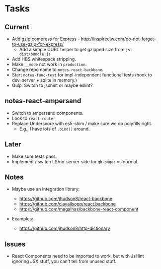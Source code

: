 Tasks
=====

## Current

* Add gzip compress for Express - http://inspiredjw.com/do-not-forget-to-use-gzip-for-express/
    * Add a simple CURL helper to get gzipped size from `js-dist/bundle.js`
* Add HBS whitespace stripping.
* Make `__mode` not work in `production`.
* Change repo name to `notes-react-backbone`.
* Start `notes-func-test` for impl-independent functional tests (hook to dev. server + sqlite in memory.)
* Gulp: Switch to jsxhint or maybe eslint?

## notes-react-ampersand

* Switch to ampersand components.
* Look to `react-router`
* Replace Underscore with es5-shim / make sure we do polyfills right.
    * E.g., I have lots of `.bind()` around.

## Later

* Make sure tests pass.
* Implement / switch LS/no-server-side for `gh-pages` vs normal.

## Notes

* Maybe use an integration library:
    * https://github.com/jhudson8/react-backbone
    * https://github.com/clayallsopp/react.backbone
    * https://github.com/magalhas/backbone-react-component

* Examples:
    * https://github.com/jhudson8/http-dictionary

## Issues

* React Components need to be imported to work, but with JsHint ignoring
  JSX stuff, you can't tell from unused stuff.
